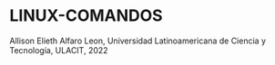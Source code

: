 # LINUX-COMANDOS
Allison Elieth Alfaro Leon, Universidad Latinoamericana de Ciencia y Tecnología, ULACIT, 2022
